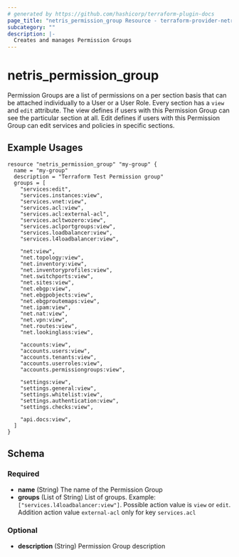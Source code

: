 ```yaml
---
# generated by https://github.com/hashicorp/terraform-plugin-docs
page_title: "netris_permission_group Resource - terraform-provider-netris"
subcategory: ""
description: |-
  Creates and manages Permission Groups
---
```


# netris_permission_group

Permission Groups are a list of permissions on a per section basis that can be attached individually to a User or a User Role. Every section has a `view` and `edit` attribute. The view defines if users with this Permission Group can see the particular section at all. Edit defines if users with this Permission Group can edit services and policies in specific sections.


## Example Usages

```hcl
resource "netris_permission_group" "my-group" {
  name = "my-group"
  description = "Terraform Test Permission group"
  groups = [
    "services:edit",
    "services.instances:view",
    "services.vnet:view",
    "services.acl:view",
    "services.acl:external-acl",
    "services.acltwozero:view",
    "services.aclportgroups:view",
    "services.loadbalancer:view",
    "services.l4loadbalancer:view",

    "net:view",
    "net.topology:view",
    "net.inventory:view",
    "net.inventoryprofiles:view",
    "net.switchports:view",
    "net.sites:view",
    "net.ebgp:view",
    "net.ebgpobjects:view",
    "net.ebgproutemaps:view",
    "net.ipam:view",
    "net.nat:view",
    "net.vpn:view",
    "net.routes:view",
    "net.lookinglass:view",

    "accounts:view",
    "accounts.users:view",
    "accounts.tenants:view",
    "accounts.userroles:view",
    "accounts.permissiongroups:view",

    "settings:view",
    "settings.general:view",
    "settings.whitelist:view",
    "settings.authentication:view",
    "settings.checks:view",

    "api.docs:view",
  ]
}
```


<!-- schema generated by tfplugindocs -->
## Schema

### Required

- **name** (String) The name of the Permission Group
- **groups** (List of String) List of groups. Example: `["services.l4loadbalancer:view"]`. Possible action value is `view` or `edit`. Addition action value `external-acl` only for key `services.acl`


### Optional

- **description** (String) Permission Group description
